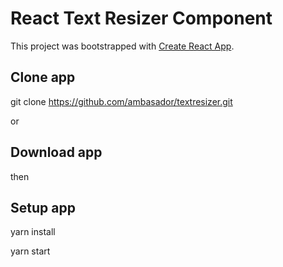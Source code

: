 # React Text Resizer Component

This project was bootstrapped with [Create React App](https://github.com/facebook/create-react-app).

## Clone app

git clone https://github.com/ambasador/textresizer.git

or 

## Download app 

then

## Setup app

yarn install 

yarn start 

